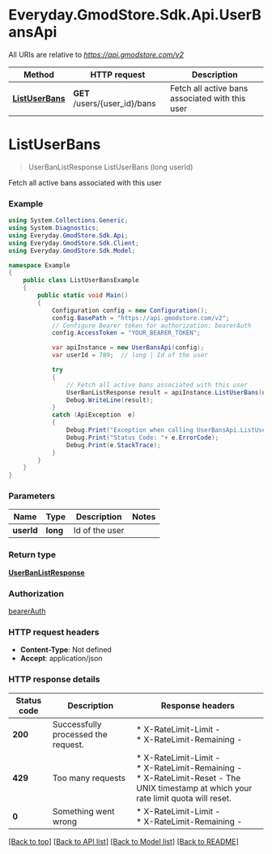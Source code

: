 # Everyday.GmodStore.Sdk.Api.UserBansApi

All URIs are relative to *https://api.gmodstore.com/v2*

Method | HTTP request | Description
------------- | ------------- | -------------
[**ListUserBans**](UserBansApi.md#listuserbans) | **GET** /users/{user_id}/bans | Fetch all active bans associated with this user


<a name="listuserbans"></a>
# **ListUserBans**
> UserBanListResponse ListUserBans (long userId)

Fetch all active bans associated with this user

### Example
```csharp
using System.Collections.Generic;
using System.Diagnostics;
using Everyday.GmodStore.Sdk.Api;
using Everyday.GmodStore.Sdk.Client;
using Everyday.GmodStore.Sdk.Model;

namespace Example
{
    public class ListUserBansExample
    {
        public static void Main()
        {
            Configuration config = new Configuration();
            config.BasePath = "https://api.gmodstore.com/v2";
            // Configure Bearer token for authorization: bearerAuth
            config.AccessToken = "YOUR_BEARER_TOKEN";

            var apiInstance = new UserBansApi(config);
            var userId = 789;  // long | Id of the user

            try
            {
                // Fetch all active bans associated with this user
                UserBanListResponse result = apiInstance.ListUserBans(userId);
                Debug.WriteLine(result);
            }
            catch (ApiException  e)
            {
                Debug.Print("Exception when calling UserBansApi.ListUserBans: " + e.Message );
                Debug.Print("Status Code: "+ e.ErrorCode);
                Debug.Print(e.StackTrace);
            }
        }
    }
}
```

### Parameters

Name | Type | Description  | Notes
------------- | ------------- | ------------- | -------------
 **userId** | **long**| Id of the user | 

### Return type

[**UserBanListResponse**](UserBanListResponse.md)

### Authorization

[bearerAuth](../README.md#bearerAuth)

### HTTP request headers

 - **Content-Type**: Not defined
 - **Accept**: application/json


### HTTP response details
| Status code | Description | Response headers |
|-------------|-------------|------------------|
| **200** | Successfully processed the request. |  * X-RateLimit-Limit -  <br>  * X-RateLimit-Remaining -  <br>  |
| **429** | Too many requests |  * X-RateLimit-Limit -  <br>  * X-RateLimit-Remaining -  <br>  * X-RateLimit-Reset - The UNIX timestamp at which your rate limit quota will reset. <br>  |
| **0** | Something went wrong |  * X-RateLimit-Limit -  <br>  * X-RateLimit-Remaining -  <br>  |

[[Back to top]](#) [[Back to API list]](../README.md#documentation-for-api-endpoints) [[Back to Model list]](../README.md#documentation-for-models) [[Back to README]](../README.md)

